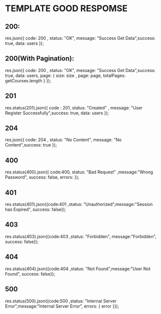 # TEMPLATE GOOD RESPOMSE

## 200:

res.json({ code: 200 , status: "OK", message: "Success Get Data",success: true, data: users });

## 200(With Pagination):

res.json({ code: 200 , status: "OK", message: "Success Get Data",success: true, data: users, page: { size: size , page: page, totalPages: getCourses.length } });


## 201

res.status(201).json({ code : 201, status: "Created" , message: "User Register Successfully",success: true, data: users });

## 204 

res.json({ code: 204 , status: "No Content", message: "No Content",success: true });


## 400

res.status(400).json({ code:400, status: "Bad Request" ,message:"Wrong Password", success: false, errors:  });

## 401

res.status(401).json({code:401 ,status: "Unauthorized",message:"Session has Expired", success: false});

## 403

res.status(403).json({code:403 ,status: "Forbidden", message:"Forbidden", success: false});

## 404

res.status(404).json({code:404 ,status: "Not Found",message:"User Not Found", success: false});

## 500

res.status(500).json({code:500 ,status: "Internal Server Error",message:"Internal Server Error", errors: { error }});
